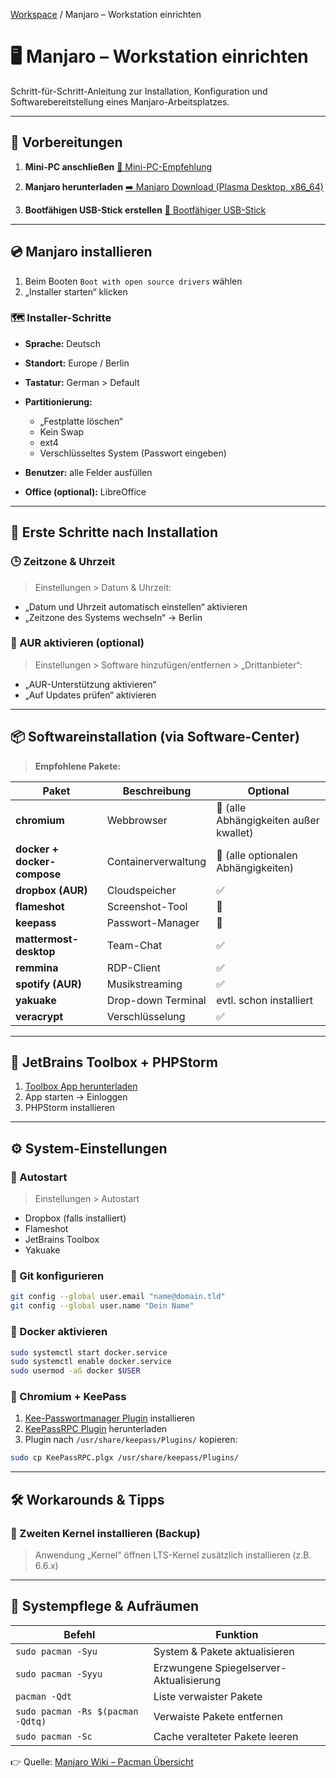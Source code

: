 [Workspace](ReadMe.md) / Manjaro – Workstation einrichten

# 🖥️ Manjaro – Workstation einrichten

Schritt-für-Schritt-Anleitung zur Installation, Konfiguration und Softwarebereitstellung eines Manjaro-Arbeitsplatzes.

---

## 🔧 Vorbereitungen

1. **Mini-PC anschließen**
   [🛒 Mini-PC-Empfehlung](https://www.amazon.de/s?k=mini+pc+ryzen&tag=partyworms0c-21)

2. **Manjaro herunterladen**
   [➡️ Manjaro Download (Plasma Desktop, x86\_64)](https://manjaro.org/download/)

3. **Bootfähigen USB-Stick erstellen**
   [🛒 Bootfähiger USB-Stick](https://www.amazon.de/s?k=bootf%C3%A4higer+usb+stick&tag=partyworms0c-21)

---

## 💿 Manjaro installieren

1. Beim Booten `Boot with open source drivers` wählen
2. „Installer starten“ klicken

### 🗺️ Installer-Schritte

* **Sprache:** Deutsch
* **Standort:** Europe / Berlin
* **Tastatur:** German > Default
* **Partitionierung:**

    * „Festplatte löschen“
    * Kein Swap
    * ext4
    * Verschlüsseltes System (Passwort eingeben)
* **Benutzer:** alle Felder ausfüllen
* **Office (optional):** LibreOffice

---

## 🚀 Erste Schritte nach Installation

### 🕒 Zeitzone & Uhrzeit

> Einstellungen > Datum & Uhrzeit:

* „Datum und Uhrzeit automatisch einstellen“ aktivieren
* „Zeitzone des Systems wechseln“ → Berlin

### 🧰 AUR aktivieren (optional)

> Einstellungen > Software hinzufügen/entfernen > „Drittanbieter“:

* „AUR-Unterstützung aktivieren“
* „Auf Updates prüfen“ aktivieren

---

## 📦 Softwareinstallation (via Software-Center)

> **Empfohlene Pakete:**

| Paket                       | Beschreibung        | Optional                               |
| --------------------------- | ------------------- | -------------------------------------- |
| **chromium**                | Webbrowser          | 🔘 (alle Abhängigkeiten außer kwallet) |
| **docker + docker-compose** | Containerverwaltung | 🔘 (alle optionalen Abhängigkeiten)    |
| **dropbox (AUR)**           | Cloudspeicher       | ✅                                      |
| **flameshot**               | Screenshot-Tool     | 🔘                                     |
| **keepass**                 | Passwort-Manager    | 🔘                                     |
| **mattermost-desktop**      | Team-Chat           | ✅                                      |
| **remmina**                 | RDP-Client          | ✅                                      |
| **spotify (AUR)**           | Musikstreaming      | ✅                                      |
| **yakuake**                 | Drop-down Terminal  | evtl. schon installiert                |
| **veracrypt**               | Verschlüsselung     | ✅                                      |

---

## 🧰 JetBrains Toolbox + PHPStorm

1. [Toolbox App herunterladen](https://www.jetbrains.com/de-de/toolbox-app/)
2. App starten → Einloggen
3. PHPStorm installieren

---

## ⚙️ System-Einstellungen

### 🧬 Autostart

> Einstellungen > Autostart

* Dropbox (falls installiert)
* Flameshot
* JetBrains Toolbox
* Yakuake

### 🔐 Git konfigurieren

```bash
git config --global user.email "name@domain.tld"
git config --global user.name "Dein Name"
```

### 🐳 Docker aktivieren

```bash
sudo systemctl start docker.service
sudo systemctl enable docker.service
sudo usermod -aG docker $USER
```

### 🔑 Chromium + KeePass

1. [Kee-Passwortmanager Plugin](https://chrome.google.com/webstore/detail/kee-password-manager/mmhlniccooihdimnnjhamobppdhaolme) installieren
2. [KeePassRPC Plugin](https://github.com/kee-org/keepassrpc/tags) herunterladen
3. Plugin nach `/usr/share/keepass/Plugins/` kopieren:

```bash
sudo cp KeePassRPC.plgx /usr/share/keepass/Plugins/
```

---

## 🛠️ Workarounds & Tipps

### 🧱 Zweiten Kernel installieren (Backup)

> Anwendung „Kernel“ öffnen
> LTS-Kernel zusätzlich installieren (z.B. 6.6.x)

---

## 🧹 Systempflege & Aufräumen

| Befehl                            | Funktion                                |
| --------------------------------- | --------------------------------------- |
| `sudo pacman -Syu`                | System & Pakete aktualisieren           |
| `sudo pacman -Syyu`               | Erzwungene Spiegelserver-Aktualisierung |
| `pacman -Qdt`                     | Liste verwaister Pakete                 |
| `sudo pacman -Rs $(pacman -Qdtq)` | Verwaiste Pakete entfernen              |
| `sudo pacman -Sc`                 | Cache veralteter Pakete leeren          |

👉 Quelle: [Manjaro Wiki – Pacman Übersicht](https://wiki.manjaro.org/index.php/Pacman_Overview/de)
